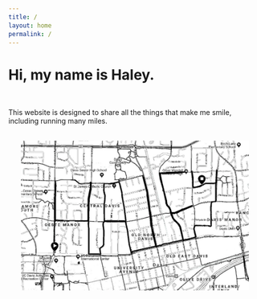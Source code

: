 ```yaml
---
title: /
layout: home
permalink: /
---
```



# Hi, my name is Haley.
<br>

This website is designed to share all the things that make me smile, including running many miles.

<br>

<img style = "width: 90%; height: 90%; display: block; margin-left: auto; margin-right: auto; " src="./GPSart.jpg"  alt="GPS Art"  />
